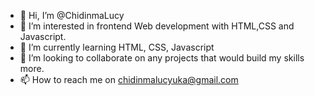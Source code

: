 - 👋 Hi, I’m @ChidinmaLucy
- 👀 I’m interested in frontend Web development with HTML,CSS and Javascript. 
- 🌱 I’m currently learning HTML, CSS, Javascript 
- 💞️ I’m looking to collaborate on any projects that would build my skills more.
- 📫 How to reach me on chidinmalucyuka@gmail.com 

<!---
ChidinmaLucy/ChidinmaLucy is a ✨ special ✨ repository because its `README.md` (this file) appears on your GitHub profile.
You can click the Preview link to take a look at your changes.
--->
